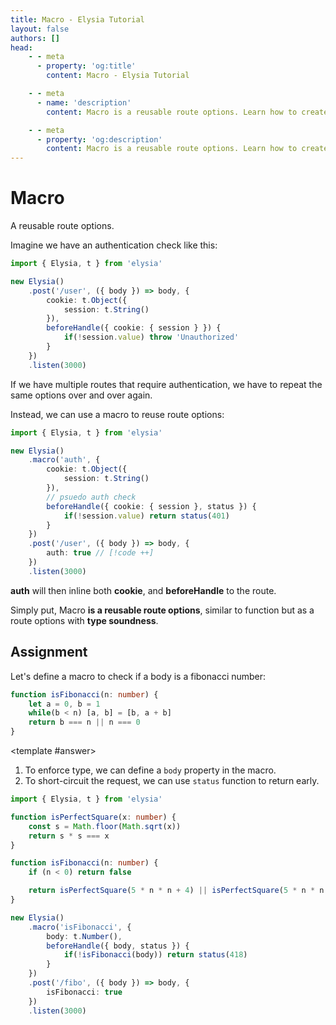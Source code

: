 ```yaml
---
title: Macro - Elysia Tutorial
layout: false
authors: []
head:
    - - meta
      - property: 'og:title'
        content: Macro - Elysia Tutorial

    - - meta
      - name: 'description'
        content: Macro is a reusable route options. Learn how to create and use macros in Elysia to enhance your application.

    - - meta
      - property: 'og:description'
        content: Macro is a reusable route options. Learn how to create and use macros in Elysia to enhance your application.
---
```


<script setup lang="ts">
import { Elysia } from 'elysia'

import Editor from '../../../components/xiao/playground/playground.vue'
import DocLink from '../../../components/xiao/doc-link/doc-link.vue'
import Playground from '../../../components/nearl/playground.vue'

import { code, testcases } from './data'
</script>

<Editor :code="code" :testcases="testcases">

# Macro

A reusable route options.

Imagine we have an authentication check like this:

```typescript
import { Elysia, t } from 'elysia'

new Elysia()
	.post('/user', ({ body }) => body, {
		cookie: t.Object({
			session: t.String()
		}),
		beforeHandle({ cookie: { session } }) {
			if(!session.value) throw 'Unauthorized'
		}
	})
	.listen(3000)
```

If we have multiple routes that require authentication, we have to repeat the same options over and over again.

Instead, we can use a macro to reuse route options:

```typescript
import { Elysia, t } from 'elysia'

new Elysia()
	.macro('auth', {
		cookie: t.Object({
			session: t.String()
		}),
		// psuedo auth check
		beforeHandle({ cookie: { session }, status }) {
			if(!session.value) return status(401)
		}
	})
	.post('/user', ({ body }) => body, {
		auth: true // [!code ++]
	})
	.listen(3000)
```

**auth** will then inline both **cookie**, and **beforeHandle** to the route.

Simply put, <DocLink href="/patterns/macro">Macro</DocLink> **is a reusable route options**, similar to function but as a route options with **type soundness**.

## Assignment

Let's define a macro to check if a body is a fibonacci number:

```typescript
function isFibonacci(n: number) {
	let a = 0, b = 1
	while(b < n) [a, b] = [b, a + b]
	return b === n || n === 0
}
```

<template #answer>

1. To enforce type, we can define a `body` property in the macro.
2. To short-circuit the request, we can use `status` function to return early.

```typescript
import { Elysia, t } from 'elysia'

function isPerfectSquare(x: number) {
    const s = Math.floor(Math.sqrt(x))
    return s * s === x
}

function isFibonacci(n: number) {
    if (n < 0) return false

    return isPerfectSquare(5 * n * n + 4) || isPerfectSquare(5 * n * n - 4)
}

new Elysia()
    .macro('isFibonacci', {
		body: t.Number(),
        beforeHandle({ body, status }) {
            if(!isFibonacci(body)) return status(418)
        }
    })
	.post('/fibo', ({ body }) => body, {
		isFibonacci: true
	})
    .listen(3000)
```

</template>

</Editor>
